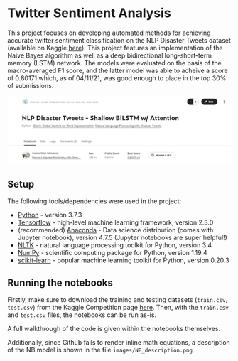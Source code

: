 # Twitter Sentiment Analysis


This project focuses on developing automated methods for achieving accurate twitter sentiment classification on the NLP Disaster Tweets dataset (available on Kaggle [here](https://www.kaggle.com/c/nlp-getting-started)). This project features an implementation of the Naive Bayes algorithm as well as a deep bidirectional long-short-term memory (LSTM) network. The models were evaluated on the basis of the macro-averaged F1 score, and the latter model was able to acheive a score of 0.80171 which, as of 04/11/21, was good enough to place in the top 30% of submissions.

![](images/Kaggle.png)

## Setup

The following tools/dependencies were used in the project:
* [Python](https://www.python.org/) - version 3.7.3
* [Tensorflow](https://www.tensorflow.org/) - high-level machine learning framework, version 2.3.0
* (recommended) [Anaconda](https://www.anaconda.com/) - Data science distribution (comes with Jupyter notebook), version 4.7.5 (Jupyter notebooks are super helpful!)
* [NLTK](https://www.nltk.org/) - natural language processing toolkit for Python, version 3.4
* [NumPy](https://pypi.org/project/pydub/) - scientific computing package for Python, version 1.19.4
* [scikit-learn](https://librosa.github.io/librosa/) - popular machine learning toolkit for Python, version 0.20.3

## Running the notebooks

Firstly, make sure to download the training and testing datasets (`train.csv`, `test.csv`) from the Kaggle Competition page [here](https://www.kaggle.com/c/nlp-getting-started/overview). Then, with the `train.csv` and `test.csv` files, the notebooks can be run as-is. 

A full walkthrough of the code is given within the notebooks themselves. 

Additionally, since Github fails to render inline math equations, a description of the NB model is shown in the file `images/NB_description.png`

